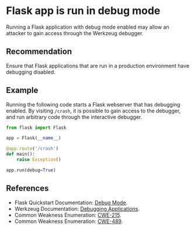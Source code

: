# Flask app is run in debug mode
Running a Flask application with debug mode enabled may allow an attacker to gain access through the Werkzeug debugger.


## Recommendation
Ensure that Flask applications that are run in a production environment have debugging disabled.


## Example
Running the following code starts a Flask webserver that has debugging enabled. By visiting `/crash`, it is possible to gain access to the debugger, and run arbitrary code through the interactive debugger.


```python
from flask import Flask

app = Flask(__name__)

@app.route('/crash')
def main():
    raise Exception()

app.run(debug=True)

```

## References
* Flask Quickstart Documentation: [Debug Mode](http://flask.pocoo.org/docs/1.0/quickstart/#debug-mode).
* Werkzeug Documentation: [Debugging Applications](http://werkzeug.pocoo.org/docs/0.14/debug/).
* Common Weakness Enumeration: [CWE-215](https://cwe.mitre.org/data/definitions/215.html).
* Common Weakness Enumeration: [CWE-489](https://cwe.mitre.org/data/definitions/489.html).
